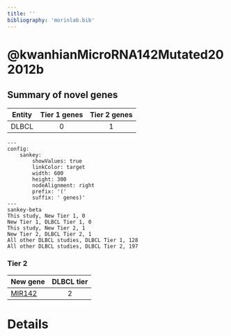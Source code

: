 ```yaml
---
title: ''
bibliography: 'morinlab.bib'
---
```


# @kwanhianMicroRNA142Mutated202012b
## Summary of novel genes

|Entity| Tier 1 genes| Tier 2 genes|
|:-:|:-:|:-:|
|DLBCL|0|1|
```mermaid
---
config:
    sankey:
        showValues: true
        linkColor: target
        width: 600
        height: 300
        nodeAlignment: right
        prefix: '('
        suffix: ' genes)'
---
sankey-beta
This study, New Tier 1, 0
New Tier 1, DLBCL Tier 1, 0
This study, New Tier 2, 1
New Tier 2, DLBCL Tier 2, 1
All other DLBCL studies, DLBCL Tier 1, 128
All other DLBCL studies, DLBCL Tier 2, 197
```

### Tier 2
|New gene|DLBCL tier|
|:-|:-:|
|[MIR142](../MIR142)|2 |


# Details

